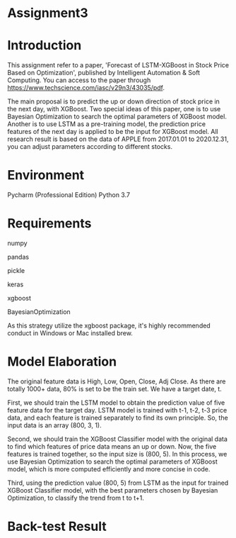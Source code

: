 # Assignment3

# Introduction
This assignment refer to a paper, 'Forecast of LSTM-XGBoost in Stock Price Based on Optimization', published by Intelligent Automation & Soft Computing. 
You can access to the paper through https://www.techscience.com/iasc/v29n3/43035/pdf. 

The main proposal is to predict the up or down direction of stock price in the next day, with XGBoost. 
Two special ideas of this paper, one is to use Bayesian Optimization to search the optimal parameters of XGBoost model.
Another is to use LSTM as a pre-training model, the prediction price features of the next day is applied to be the input for XGBoost model.
All research result is based on the data of APPLE from 2017.01.01 to 2020.12.31, you can adjust parameters according to different stocks.

# Environment
Pycharm (Professional Edition) Python 3.7

# Requirements 
numpy 

pandas 

pickle

keras

xgboost

BayesianOptimization

As this strategy utilize the xgboost package, it's highly recommended conduct in Windows or Mac installed brew.

# Model Elaboration
The original feature data is High, Low, Open, Close, Adj Close.
As there are totally 1000+ data, 80% is set to be the train set.
We have a target date, t.

First, we should train the LSTM model to obtain the prediction value of five feature data for the target day.
LSTM model is trained with t-1, t-2, t-3 price data, and each feature is trained separately to find its own principle.
So, the input data is an array (800, 3, 1).

Second, we should train the XGBoost Classifier model with the original data to find which features of price data means an up or down.
Now, the five features is trained together, so the input size is (800, 5).
In this process, we use Bayesian Optimization to search the optimal parameters of XGBoost model, which is more computed efficiently and more concise in code.

Third, using the prediction value (800, 5) from LSTM as the input for trained XGBoost Classifier model, with the best parameters chosen by Bayesian Optimization, to classify the trend from t to t+1. 

# Back-test Result
